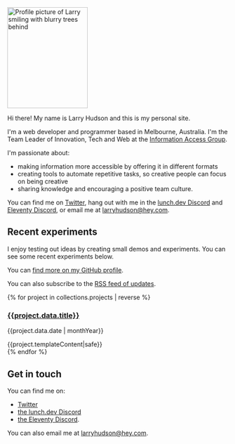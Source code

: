 <div class="h-card">

<div class="photo">
<picture class="u-photo">
    <source srcset="/images/Larry_2020.webp" type="image/webp">
    <source srcset="/images/Larry_2020.jpg" type="image/jpeg">
    <img src="/images/Larry_2020.jpg" height="230" width="183" alt="Profile picture of Larry smiling with blurry trees behind">
</picture>
</div>

Hi there! My name is <span class="p-name">Larry Hudson</span> and this is my personal site.

<p class="p-note">I'm a web developer and programmer based in <span class="p-locality">Melbourne</span>, <span class="p-country-name">Australia</span>. I'm the <span class="p-job-title">Team Leader of Innovation, Tech and Web</span> at the <a href="https://www.informationaccessgroup.com/" class="p-org">Information Access Group</a>.</p>

I'm passionate about:

- making information more accessible by offering it in different formats
- creating tools to automate repetitive tasks, so creative people can focus on being creative
- sharing knowledge and encouraging a positive team culture.

You can find me on <a href="https://www.twitter.com/larryhudsondev" class="u-url" rel="me">Twitter</a>, hang out with me in the [lunch.dev Discord](https://events.lunch.dev/) and [Eleventy Discord](https://www.11ty.dev/blog/discord), or email me at <a href="mailto:larryhudson@hey.com" class="u-email" rel="me">larryhudson@hey.com</a>.

## Recent experiments

I enjoy testing out ideas by creating small demos and experiments. You can see some recent experiments below.

You can <a href="https://github.com/larryhudson/" class="u-url" rel="me">find more on my GitHub profile</a>.

You can also subscribe to the <a href="/feed.xml" rel="alternate" type="application/rss+xml">RSS feed of updates</a>.

{% for project in collections.projects | reverse %}

<div class="project h-entry">
<h3><a href="{{project.url}}" class="u-url u-uid">{{project.data.title}}</a></h3>
<p class="pull-up smaller"><time class="dt-published" datetime="{{project.data.date | timeValue}}">{{project.data.date | monthYear}}</time></p>
<div class="e-content">
{{project.templateContent|safe}}
</div>
</div>
{% endfor %}

## Get in touch

You can find me on:

- <a href="https://www.twitter.com/larryhudsondev" class="u-url" rel="me">Twitter</a>
- [the lunch.dev Discord](https://events.lunch.dev/)
- [the Eleventy Discord](https://www.11ty.dev/blog/discord/).

You can also email me at <a href="mailto:larryhudson@hey.com" class="u-email" rel="me">larryhudson@hey.com</a>.

</div>
